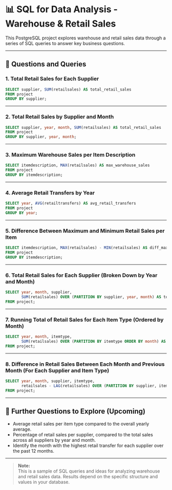 # 📊 SQL for Data Analysis - Warehouse & Retail Sales

This PostgreSQL project explores warehouse and retail sales data through a series of SQL queries to answer key business questions.

---

## 🔹 Questions and Queries

### 1. Total Retail Sales for Each Supplier

```sql
SELECT supplier, SUM(retailsales) AS total_retail_sales
FROM project
GROUP BY supplier;
```

---

### 2. Total Retail Sales by Supplier and Month

```sql
SELECT supplier, year, month, SUM(retailsales) AS total_retail_sales
FROM project
GROUP BY supplier, year, month;
```

---

### 3. Maximum Warehouse Sales per Item Description

```sql
SELECT itemdescription, MAX(retailsales) AS max_warehouse_sales
FROM project
GROUP BY itemdescription;
```

---

### 4. Average Retail Transfers by Year

```sql
SELECT year, AVG(retailtransfers) AS avg_retail_transfers
FROM project
GROUP BY year;
```

---

### 5. Difference Between Maximum and Minimum Retail Sales per Item

```sql
SELECT itemdescription, MAX(retailsales) - MIN(retailsales) AS diff_max_min_retail_sales
FROM project
GROUP BY itemdescription;
```

---

### 6. Total Retail Sales for Each Supplier (Broken Down by Year and Month)

```sql
SELECT year, month, supplier,
       SUM(retailsales) OVER (PARTITION BY supplier, year, month) AS total_retail_sales
FROM project;
```

---

### 7. Running Total of Retail Sales for Each Item Type (Ordered by Month)

```sql
SELECT year, month, itemtype,
       SUM(retailsales) OVER (PARTITION BY itemtype ORDER BY month) AS running_total_retail_sales
FROM project;
```

---

### 8. Difference in Retail Sales Between Each Month and Previous Month (For Each Supplier and Item Type)

```sql
SELECT year, month, supplier, itemtype,
       retailsales - LAG(retailsales) OVER (PARTITION BY supplier, itemtype ORDER BY year, month) AS diff_retail_sales
FROM project;
```

---

## 🔹 Further Questions to Explore (Upcoming)

- Average retail sales per item type compared to the overall yearly average.
- Percentage of retail sales per supplier, compared to the total sales across all suppliers by year and month.
- Identify the month with the highest retail transfer for each supplier over the past 12 months.

---

> **Note:**  
> This is a sample of SQL queries and ideas for analyzing warehouse and retail sales data. Results depend on the specific structure and values in your database.
